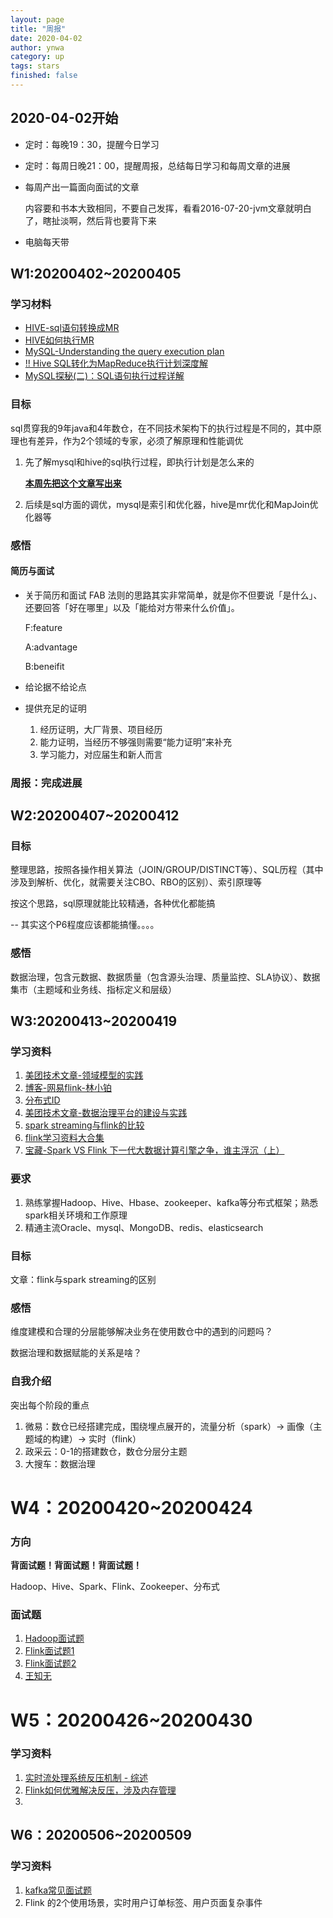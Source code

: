 ```yaml
---
layout: page
title: "周报"
date: 2020-04-02
author: ynwa
category: up
tags: stars
finished: false
---
```

## 2020-04-02开始
+ 定时：每晚19：30，提醒今日学习

+ 定时：每周日晚21：00，提醒周报，总结每日学习和每周文章的进展

+ 每周产出一篇面向面试的文章

  内容要和书本大致相同，不要自己发挥，看看2016-07-20-jvm文章就明白了，瞎扯淡啊，然后背也要背下来

+ 电脑每天带

  

## W1:20200402~20200405

### 学习材料

+ [HIVE-sql语句转换成MR](https://www.cnblogs.com/Dhouse/p/7132476.html)
+ [HIVE如何执行MR](https://www.cnblogs.com/grasser/p/9257933.html)
+ [MySQL-Understanding the query execution plan](https://dev.mysql.com/doc/refman/8.0/en/using-explain.html)
+ [!! Hive SQL转化为MapReduce执行计划深度解](https://blog.csdn.net/i000zheng/article/details/81082774)
+ [MySQL探秘(二)：SQL语句执行过程详解](https://juejin.im/post/5b7036de6fb9a009c40997eb)

### 目标 

sql贯穿我的9年java和4年数仓，在不同技术架构下的执行过程是不同的，其中原理也有差异，作为2个领域的专家，必须了解原理和性能调优

1. 先了解mysql和hive的sql执行过程，即执行计划是怎么来的

   **<u>本周先把这个文章写出来</u>**

2. 后续是sql方面的调优，mysql是索引和优化器，hive是mr优化和MapJoin优化器等

### 感悟

#### 简历与面试

+ 关于简历和面试
  FAB 法则的思路其实非常简单，就是你不但要说「是什么」、还要回答「好在哪里」以及「能给对方带来什么价值」。

  F:feature

  A:advantage

  B:beneifit

+ 给论据不给论点

+ 提供充足的证明

  1. 经历证明，大厂背景、项目经历
  2. 能力证明，当经历不够强则需要“能力证明”来补充
  3. 学习能力，对应届生和新人而言

### 周报：完成进展

## W2:20200407~20200412

### 目标

整理思路，按照各操作相关算法（JOIN/GROUP/DISTINCT等）、SQL历程（其中涉及到解析、优化，就需要关注CBO、RBO的区别）、索引原理等

按这个思路，sql原理就能比较精通，各种优化都能搞

-- 其实这个P6程度应该都能搞懂。。。。

### 感悟

数据治理，包含元数据、数据质量（包含源头治理、质量监控、SLA协议）、数据集市（主题域和业务线、指标定义和层级）


## W3:20200413~20200419

### 学习资料

1. [美团技术文章-领域模型的实践](https://mp.weixin.qq.com/s?__biz=MjM5NjQ5MTI5OA==&mid=2651747236&idx=1&sn=baf67052ec1961c3c6de1af26fba9b22&chksm=bd12aae98a6523ff90b3461d00fee548554fdeb2112b541de87d0c59dea45bc60d2f5211d6a6&scene=21#wechat_redirect)
2. [博客-网易flink-林小铂](http://www.whitewood.me/about/)
3. [分布式ID](https://mp.weixin.qq.com/s/8CGN6aeMy9UuI58ZWlUGEg)
4. [美团技术文章-数据治理平台的建设与实践](https://mp.weixin.qq.com/s/eQZH7HEwfgC1rzLjgSaIOw)
5. [spark streaming与flink的比较](https://zhuanlan.zhihu.com/p/40698254)
6. [flink学习资料大合集](https://juejin.im/post/5d67c61a6fb9a06b0a278988)
7. [宝藏-Spark VS Flink 下一代大数据计算引擎之争，谁主浮沉（上）](https://ververica.cn/developers/big-data-computing-engine-battle/)

### 要求

1. 熟练掌握Hadoop、Hive、Hbase、zookeeper、kafka等分布式框架；熟悉spark相关环境和工作原理
2. 精通主流Oracle、mysql、MongoDB、redis、elasticsearch

### 目标

文章：flink与spark streaming的区别

### 感悟

维度建模和合理的分层能够解决业务在使用数仓中的遇到的问题吗？

数据治理和数据赋能的关系是啥？

### 自我介绍

突出每个阶段的重点

1. 微易：数仓已经搭建完成，围绕埋点展开的，流量分析（spark）-> 画像（主题域的构建）-> 实时（flink）
2. 政采云：0-1的搭建数仓，数仓分层分主题
3. 大搜车：数据治理



# W4：20200420~20200424

### 方向

<b> 背面试题！背面试题！背面试题！</b>

Hadoop、Hive、Spark、Flink、Zookeeper、分布式

### 面试题

1. [Hadoop面试题](https://www.aboutyun.com//forum.php/?mod=viewthread&tid=25195&extra=page%3D1&page=1&)
2. [Flink面试题1](https://juejin.im/post/5de90b586fb9a016502f3c36#heading-4)
3. [Flink面试题2](https://blog.csdn.net/huzechen/article/details/102827576)
4. [王知无](https://shimo.im/docs/jdPhrtFwVCAMkoWv/read)



# W5：20200426~20200430

### 学习资料

1. [实时流处理系统反压机制 - 综述](https://blog.csdn.net/qq_21125183/article/details/80708142)
2. [Flink如何优雅解决反压，涉及内存管理](https://yq.aliyun.com/articles/64821)
3. 





## W6：20200506~20200509

### 学习资料

1. [kafka常见面试题](https://zhuanlan.zhihu.com/p/89294602)
2. Flink 的2个使用场景，实时用户订单标签、用户页面复杂事件